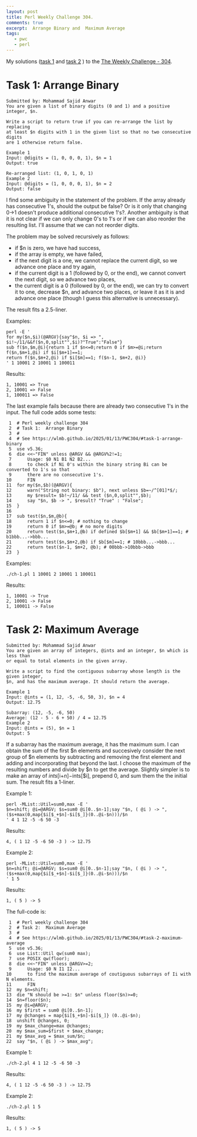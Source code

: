 ```yaml
---
layout: post
title: Perl Weekly Challenge 304.
comments: true
excerpt:  Arrange Binary and  Maximum Average
tags:
   - pwc
   - perl
---
```


My solutions
([task 1](https://github.com/wlmb/perlweeklychallenge-club/blob/master/challenge-304/wlmb/perl/ch-1.pl)
and
[task 2](https://github.com/wlmb/perlweeklychallenge-club/blob/master/challenge-304/wlmb/perl/ch-2.pl)
)
to the  [The Weekly Challenge - 304](https://theweeklychallenge.org/blog/perl-weekly-challenge-304).


# Task 1: Arrange Binary

    Submitted by: Mohammad Sajid Anwar
    You are given a list of binary digits (0 and 1) and a positive integer, $n.
    
    Write a script to return true if you can re-arrange the list by replacing
    at least $n digits with 1 in the given list so that no two consecutive digits
    are 1 otherwise return false.
    
    Example 1
    Input: @digits = (1, 0, 0, 0, 1), $n = 1
    Output: true
    
    Re-arranged list: (1, 0, 1, 0, 1)
    Example 2
    Input: @digits = (1, 0, 0, 0, 1), $n = 2
    Output: false

I find some ambiguity in the statement of the problem. If the array
already has consecutive 1's, should the output be false? Or is it
only that changing 0->1 doesn't produce additional consecutive
1's?. Another ambiguity is that it is not clear if we can only change
0's to 1's or if we can also reorder the resulting list. I'll assume
that we can not reorder digits.

The problem may be solved recursively as follows:

-   if $n is zero, we have had success,
-   if the array is empty, we have failed,
-   if the next digit is a one, we cannot replace the current digit,
    so we advance one place and try again,
-   if the current digit is a 1 (followed by 0, or the end), we cannot convert
    the next digit, so we advance two places,
-   the current digit is a 0 (followed by 0, or the end), we can
    try to convert it to one, decrease $n, and advance two places, or leave it as it
    is and advance one place (though I guess this alternative is unnecessary).

The result fits a 2.5-liner.

Examples:

    perl -E '
    for my($n,$i)(@ARGV){say"$n, $i => ", $i!~/11/&&f($n,0,split"",$i)?"True":"False"}
    sub f($n,$m,@i){return 1 if $n<=0;return 0 if $m>=@i;return f($n,$m+1,@i) if $i[$m+1]==1;
    return f($n,$m+2,@i) if $i[$m]==1; f($n-1, $m+2, @i)}
    ' 1 10001 2 10001 1 100011

Results:

    1, 10001 => True
    2, 10001 => False
    1, 100011 => False

The last example fails because there are already two consecutive 1's
in the input.
The full code adds some tests:

     1  # Perl weekly challenge 304
     2  # Task 1:  Arrange Binary
     3  #
     4  # See https://wlmb.github.io/2025/01/13/PWC304/#task-1-arrange-binary
     5  use v5.36;
     6  die <<~"FIN" unless @ARGV && @ARGV%2!=1;
     7      Usage: $0 N1 B1 N2 B2...
     8      to check if Ni 0's within the binary string Bi can be converted to 1's so that
     9      there are no consecutive 1's.
    10      FIN
    11  for my($n,$b)(@ARGV){
    12      warn("String not binary: $b"), next unless $b=~/^[01]*$/;
    13      my $result= $b!~/11/ && test ($n,0,split"",$b);
    14      say "$n, $b -> ", $result? "True" : "False";
    15  }
    16  
    17  sub test($n,$m,@b){
    18      return 1 if $n<=0; # nothing to change
    19      return 0 if $m>=@b; # no more digits
    20      return test($n,$m+1,@b) if defined $b[$m+1] && $b[$m+1]==1; # b1bbb...->bbb...
    21      return test($n,$m+2,@b) if $b[$m]==1; # 10bbb...->bbb...
    22      return test($n-1, $m+2, @b); # 00bbb->10bbb->bbb
    23  }

Examples:

    ./ch-1.pl 1 10001 2 10001 1 100011

Results:

    1, 10001 -> True
    2, 10001 -> False
    1, 100011 -> False


# Task 2: Maximum Average

    Submitted by: Mohammad Sajid Anwar
    You are given an array of integers, @ints and an integer, $n which is less than
    or equal to total elements in the given array.
    
    Write a script to find the contiguous subarray whose length is the given integer,
    $n, and has the maximum average. It should return the average.
    
    Example 1
    Input: @ints = (1, 12, -5, -6, 50, 3), $n = 4
    Output: 12.75
    
    Subarray: (12, -5, -6, 50)
    Average: (12 - 5 - 6 + 50) / 4 = 12.75
    Example 2
    Input: @ints = (5), $n = 1
    Output: 5

If a subarray has the maximum average, it has the maximum sum. I can obtain
the sum of the first $n elements and succesively consider the next
group of $n elements by subtracting and removing the first element and
adding and incorporating that beyond the last. I choose the maximum of
the resulting numbers and divide by $n to get the average. Slightly
simpler is to make an array of $ints[$i+$n]-$ints[$i], prepend 0, and sum them the
the initial sum. The result fits a 1-liner.

Example 1:

    perl -MList::Util=sum0,max -E '
    $n=shift; @i=@ARGV; $s=sum0 @i[0..$n-1];say "$n, ( @i ) -> ", ($s+max(0,map{$i[$_+$n]-$i[$_]}(0..@i-$n)))/$n
    ' 4 1 12 -5 -6 50 -3

Results:

    4, ( 1 12 -5 -6 50 -3 ) -> 12.75

Example 2:

    perl -MList::Util=sum0,max -E '
    $n=shift; @i=@ARGV; $s=sum0 @i[0..$n-1];say "$n, ( @i ) -> ", ($s+max(0,map{$i[$_+$n]-$i[$_]}(0..@i-$n)))/$n
    ' 1 5

Results:

    1, ( 5 ) -> 5

The full-code is:

     1  # Perl weekly challenge 304
     2  # Task 2:  Maximum Average
     3  #
     4  # See https://wlmb.github.io/2025/01/13/PWC304/#task-2-maximum-average
     5  use v5.36;
     6  use List::Util qw(sum0 max);
     7  use POSIX qw(floor);
     8  die <<~"FIN" unless @ARGV>=2;
     9      Usage: $0 N I1 I2...
    10      to find the maximum average of coutiguous subarrays of Ii with N elements.
    11      FIN
    12  my $n=shift;
    13  die "N should be >=1: $n" unless floor($n)>=0;
    14  $n=floor($n);
    15  my @i=@ARGV;
    16  my $first = sum0 @i[0..$n-1];
    17  my @changes = map{$i[$_+$n]-$i[$_]} (0..@i-$n);
    18  unshift @changes, 0;
    19  my $max_change=max @changes;
    20  my $max_sum=$first + $max_change;
    21  my $max_avg = $max_sum/$n;
    22  say "$n, ( @i ) -> $max_avg";

Example 1:

    ./ch-2.pl 4 1 12 -5 -6 50 -3

Results:

    4, ( 1 12 -5 -6 50 -3 ) -> 12.75

Example 2:

    ./ch-2.pl 1 5

Results:

    1, ( 5 ) -> 5

